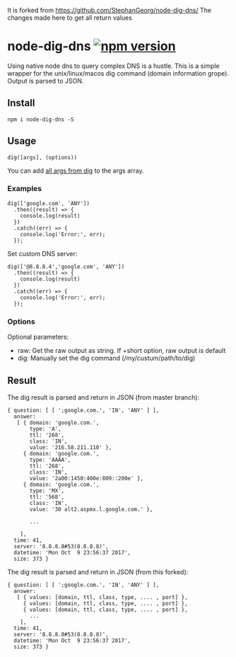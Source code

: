 It is forked from https://github.com/StephanGeorg/node-dig-dns/
The changes made here to get all return values

# node-dig-dns [![npm version](https://badge.fury.io/js/node-dig-dns.svg)](https://badge.fury.io/js/node-dig-dns)

Using native node dns to query complex DNS is a hustle. This is a simple wrapper for the unix/linux/macos dig command (domain information grope). Output is parsed to JSON.

## Install

```
npm i node-dig-dns -S
```

## Usage

```
dig([args], (options))
```

You can add [all args from dig](https://linux.die.net/man/1/dig) to the args array.

### Examples

```
dig(['google.com', 'ANY'])
  .then((result) => {
    console.log(result)
  })
  .catch((err) => {
    console.log('Error:', err);
  });
```

Set custom DNS server:

```
dig(['@8.8.8.4','google.com', 'ANY'])
  .then((result) => {
    console.log(result)
  })
  .catch((err) => {
    console.log('Error:', err);
  });
```

### Options

Optional parameters:

- raw: Get the raw output as string. If +short option, raw output is default
- dig: Manually set the dig command (/my/custum/path/to/dig)

## Result

The dig result is parsed and return in JSON (from master branch):

```
{ question: [ [ ';google.com.', 'IN', 'ANY' ] ],
  answer:
   [ { domain: 'google.com.',
       type: 'A',
       ttl: '268',
       class: 'IN',
       value: '216.58.211.110' },
     { domain: 'google.com.',
       type: 'AAAA',
       ttl: '268',
       class: 'IN',
       value: '2a00:1450:400e:809::200e' },
     { domain: 'google.com.',
       type: 'MX',
       ttl: '568',
       class: 'IN',
       value: '30 alt2.aspmx.l.google.com.' },

       ...

    ],
  time: 41,
  server: '8.8.8.8#53(8.8.8.8)',
  datetime: 'Mon Oct  9 23:56:37 2017',
  size: 373 }
```

The dig result is parsed and return in JSON (from this forked):

```
{ question: [ [ ';google.com.', 'IN', 'ANY' ] ],
  answer:
   [ { values: [domain, ttl, class, type, .... , port] },
     { values: [domain, ttl, class, type, .... , port] },
     { values: [domain, ttl, class, type, .... , port] },
       ...
    ],
  time: 41,
  server: '8.8.8.8#53(8.8.8.8)',
  datetime: 'Mon Oct  9 23:56:37 2017',
  size: 373 }
```
